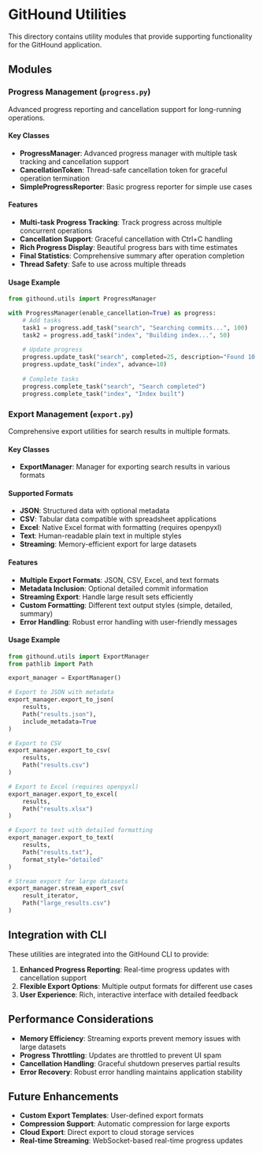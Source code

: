 # GitHound Utilities

This directory contains utility modules that provide supporting functionality for the GitHound application.

## Modules

### Progress Management (`progress.py`)

Advanced progress reporting and cancellation support for long-running operations.

#### Key Classes

- **ProgressManager**: Advanced progress manager with multiple task tracking and cancellation support
- **CancellationToken**: Thread-safe cancellation token for graceful operation termination
- **SimpleProgressReporter**: Basic progress reporter for simple use cases

#### Features

- **Multi-task Progress Tracking**: Track progress across multiple concurrent operations
- **Cancellation Support**: Graceful cancellation with Ctrl+C handling
- **Rich Progress Display**: Beautiful progress bars with time estimates
- **Final Statistics**: Comprehensive summary after operation completion
- **Thread Safety**: Safe to use across multiple threads

#### Usage Example

```python
from githound.utils import ProgressManager

with ProgressManager(enable_cancellation=True) as progress:
    # Add tasks
    task1 = progress.add_task("search", "Searching commits...", 100)
    task2 = progress.add_task("index", "Building index...", 50)
    
    # Update progress
    progress.update_task("search", completed=25, description="Found 10 matches")
    progress.update_task("index", advance=10)
    
    # Complete tasks
    progress.complete_task("search", "Search completed")
    progress.complete_task("index", "Index built")
```

### Export Management (`export.py`)

Comprehensive export utilities for search results in multiple formats.

#### Key Classes

- **ExportManager**: Manager for exporting search results in various formats

#### Supported Formats

- **JSON**: Structured data with optional metadata
- **CSV**: Tabular data compatible with spreadsheet applications
- **Excel**: Native Excel format with formatting (requires openpyxl)
- **Text**: Human-readable plain text in multiple styles
- **Streaming**: Memory-efficient export for large datasets

#### Features

- **Multiple Export Formats**: JSON, CSV, Excel, and text formats
- **Metadata Inclusion**: Optional detailed commit information
- **Streaming Export**: Handle large result sets efficiently
- **Custom Formatting**: Different text output styles (simple, detailed, summary)
- **Error Handling**: Robust error handling with user-friendly messages

#### Usage Example

```python
from githound.utils import ExportManager
from pathlib import Path

export_manager = ExportManager()

# Export to JSON with metadata
export_manager.export_to_json(
    results, 
    Path("results.json"), 
    include_metadata=True
)

# Export to CSV
export_manager.export_to_csv(
    results, 
    Path("results.csv")
)

# Export to Excel (requires openpyxl)
export_manager.export_to_excel(
    results, 
    Path("results.xlsx")
)

# Export to text with detailed formatting
export_manager.export_to_text(
    results, 
    Path("results.txt"), 
    format_style="detailed"
)

# Stream export for large datasets
export_manager.stream_export_csv(
    result_iterator, 
    Path("large_results.csv")
)
```

## Integration with CLI

These utilities are integrated into the GitHound CLI to provide:

1. **Enhanced Progress Reporting**: Real-time progress updates with cancellation support
2. **Flexible Export Options**: Multiple output formats for different use cases
3. **User Experience**: Rich, interactive interface with detailed feedback

## Performance Considerations

- **Memory Efficiency**: Streaming exports prevent memory issues with large datasets
- **Progress Throttling**: Updates are throttled to prevent UI spam
- **Cancellation Handling**: Graceful shutdown preserves partial results
- **Error Recovery**: Robust error handling maintains application stability

## Future Enhancements

- **Custom Export Templates**: User-defined export formats
- **Compression Support**: Automatic compression for large exports
- **Cloud Export**: Direct export to cloud storage services
- **Real-time Streaming**: WebSocket-based real-time progress updates
